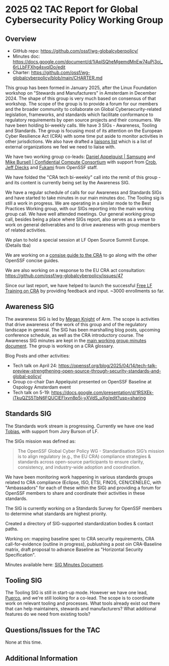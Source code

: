 # 2025 Q2 TAC Report for Global Cybersecurity Policy Working Group

## Overview

* GitHub repo: https://github.com/ossf/wg-globalcyberpolicy/
* Minutes doc: https://docs.google.com/document/d/1iAplSQheMgemdMnEw74uPj3oi_6rLLbFFXhg4svqIDo/edit
* Charter: https://github.com/ossf/wg-globalcyberpolicy/blob/main/CHARTER.md

This group has been formed in January 2025, after the Linux Foundation workshop on "Stewards and Manufacturers" in Amsterdam in December 2024. The shape of this group is very much based on consensus of that workshop. The scope of the group is to provide a forum for our members and the broader community to collaborate on Global Cybersecurity-related legislation, frameworks, and standards which facilitate conformance to regulatory requirements by open source projects and their consumers. We have been holding bi-weekly calls. We have 3 SIGs - Awareness, Tooling and Standards. The group is focusing most of its attention on the European Cyber Resilience Act (CRA) with some time put aside to monitor activities in other jurisdictions. We also have drafted a [liaisons list](https://github.com/ossf/wg-globalcyberpolicy/blob/main/governance/external-liaisons.md) which is a list of external organizations we feel we need to liaise with.

We have two working group co-leads: [Daniel Appelquist | Samsung](https://github.com/torgo) and [Mike Bursell | Confidential Compute Consortium](https://github.com/MikeCamel) with support from [Crob](https://github.com/SecurityCRob), [Jeff Diecks](https://github.com/GeauxJD) and [Fukami](https://github.com/fukami) from OpenSSF staff.

We have folded the "CRA tech bi-weekly" call into the remit of this group - and its content is currently being set by the Awareness SIG.

We have a regular schedule of calls for our Awareness and Standards SIGs and have started to take minutes in our main minutes doc. The Tooling sig is still a work in progress. We are operating in a similar mode to the Best Practices Working group, with our SIGs reporting into the main working group call.  We have well attended meetings. Our general working group call, besides being a place where SIGs report, also serves as a venue to work on general deliverables and to drive awareness with group members of related activities. 

We plan to hold a special session at LF Open Source Summit Europe. (Details tba)

We are working on a [consise guide to the CRA](https://docs.google.com/document/d/1Kjq7B8SMySs0OTd76p0wro-fAvIsbG3y5GnNeTzjTQg/edit?tab=t.0#heading=h.i4ci2t7a406t) to go along with the other OpenSSF concise guides.

We are also working on a response to the EU CRA act consultation: https://github.com/ossf/wg-globalcyberpolicy/issues/47

Since our last report, we have helped to launch the successful [Free LF Training on CRA](https://openssf.org/press-release/2025/04/29/openssf-launches-free-course-to-prepare-developers-for-the-eu-cyber-resilience-act/) by providing feedback and input. ~3000 enrollments so far.  

## Awareness SIG

The awareness SIG is led by [Megan Knight](https://github.com/businesscasualkesha) of Arm. The scope is activities that drive awareness of the work of this group and of the regulatory landscape in general. The SIG has been marshalling blog posts, upcoming conference schedule, as well as the CRA introductory course. The Awareness SIG minutes are kept in the [main working group minutes document](https://docs.google.com/document/d/1iAplSQheMgemdMnEw74uPj3oi_6rLLbFFXhg4svqIDo/edit). The group is working on a CRA glossary.

Blog Posts and other activities:
* Tech talk on April 24: https://openssf.org/blog/2025/04/14/tech-talk-preview-strengthening-open-source-through-security-standards-and-global-policy/
* Group co-chair Dan Appelquist presented on OpenSSF Baseline at Ospology Amsterdam event
* Tech talk on 5-19: https://docs.google.com/presentation/d/1RSXEk-iTkuQZS5TbN6FQUClEFlxvn8p5j-yXVdS_uXg/edit?usp=sharing

## Standards SIG

The Standards work stream is progressing. Currently we have one lead [Tobias](https://github.com/0xAverageUser), with support from Jory Burson of LF.

The SIGs mission was defined as: 

> The OpenSSF Global Cyber Policy WG - Standardisation SIG’s mission is to align regulatory (e.g., the EU CRA) compliance strategies & standards across open-source participants to ensure clarity, consistency, and industry-wide adoption and coordination.

We have been monitoring work happening in various standards groups related to CRA compliance (Eclipse, ISO, ETSI, FINOS, CEN/CENELEC, with "Ambassadors" for each of these within the SIG) and providing a forum for OpenSSF members to share and coordinate their activities in these standards.

The SIG is currently working on a Standards Survey for OpenSSF members to determine what standards are highest priority.

Created a directory of SIG-supported standardization bodies & contact paths.

Working on: mapping baseline spec to CRA security requirements, CRA call-for-evidence (outline in progress), publushing a post oin CRA-Baseline matrix, draft proposal to advance Baseline as "Horizontal Security Specification".

Minutes available here: [SIG Minutes Document](https://docs.google.com/document/d/1XjE5VYdyIdH32T94ZQIj0Hf5btRiKG58z3jSInY77wA/view?tab=t.0).

## Tooling SIG

The Tooling SIG is still in start-up mode. However we have one lead, [Puerco](https://github.com/puerco), and we're still looking for a co-lead. The scope is to coordinate work on relevant tooling and processes. What tools already exist out there that can help maintainers, stewards and manufacturers? What additional features do we need from existing tools?

## Questions/Issues for the TAC

None at this time.

## Additional Information




